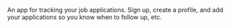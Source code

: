 An app for tracking your job applications. Sign up, create a profile, and add your applications so you know when to follow up, etc.